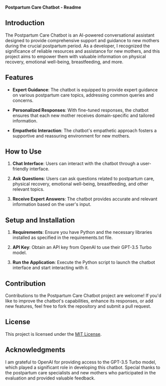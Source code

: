 **Postpartum Care Chatbot - Readme**

## Introduction

The Postpartum Care Chatbot is an AI-powered conversational assistant designed to provide comprehensive support and guidance to new mothers during the crucial postpartum period. As a developer, I recognized the significance of reliable resources and assistance for new mothers, and this project aims to empower them with valuable information on physical recovery, emotional well-being, breastfeeding, and more.

## Features

- **Expert Guidance**: The chatbot is equipped to provide expert guidance on various postpartum care topics, addressing common queries and concerns.

- **Personalized Responses**: With fine-tuned responses, the chatbot ensures that each new mother receives domain-specific and tailored information.

- **Empathetic Interaction**: The chatbot's empathetic approach fosters a supportive and reassuring environment for new mothers.

## How to Use

1. **Chat Interface**: Users can interact with the chatbot through a user-friendly interface.

2. **Ask Questions**: Users can ask questions related to postpartum care, physical recovery, emotional well-being, breastfeeding, and other relevant topics.

3. **Receive Expert Answers**: The chatbot provides accurate and relevant information based on the user's input.

## Setup and Installation

1. **Requirements**: Ensure you have Python and the necessary libraries installed as specified in the requirements.txt file.

2. **API Key**: Obtain an API key from OpenAI to use their GPT-3.5 Turbo model.

3. **Run the Application**: Execute the Python script to launch the chatbot interface and start interacting with it.

## Contribution

Contributions to the Postpartum Care Chatbot project are welcome! If you'd like to improve the chatbot's capabilities, enhance its responses, or add new features, feel free to fork the repository and submit a pull request.

## License

This project is licensed under the [MIT License](LICENSE).

## Acknowledgments

I am grateful to OpenAI for providing access to the GPT-3.5 Turbo model, which played a significant role in developing this chatbot. Special thanks to the postpartum care specialists and new mothers who participated in the evaluation and provided valuable feedback.

